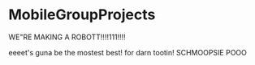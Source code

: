 MobileGroupProjects
===================
WE"RE MAKING A ROBOTT!!!!111!!!!

eeeet's guna be the mostest best! for darn tootin!  SCHMOOPSIE POOO